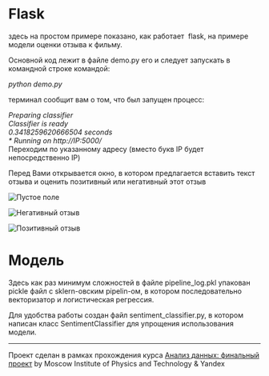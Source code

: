 # Flask
здесь на простом примере показано, как работает  flask, на примере модели оценки отзыва к фильму.

Основной код лежит в файле demo.py его и следует запускать в командной строке командой:

*python demo.py*

терминал сообщит вам о том, что был запущен процесс:

*Preparing classifier  
Classifier is ready  
0.3418259620666504 seconds  
 \* Running on http://IP:5000/*  
 Переходим по указанному адресу (вместо букв IP будет непосредственно IP)
 
 Перед Вами открывается окно, в котором предлагается вставить текст отзыва и оценить позитивный или негативный этот отзыв
 
 ![Пустое поле](https://img-fotki.yandex.ru/get/479032/26569126.0/0_18dd15_eebc2419_orig.png)
 
 ![Негативный отзыв](https://img-fotki.yandex.ru/get/1022004/26569126.0/0_18dd16_74587e45_orig.png)
 
 ![Позитивный отзыв](https://img-fotki.yandex.ru/get/1025205/26569126.0/0_18dd18_85590b05_orig.png)

# Модель
Здесь как раз минимум сложностей
в файле pipeline_log.pkl упакован pickle файл с sklern-овским pipelin-ом, в котором последовательно векторизатор и логистическая регрессия.

Для удобства работы создан файл sentiment_classifier.py, в котором написан класс SentimentClassifier для упрощения использования модели.

___
Проект сделан в рамках прохождения курса [Анализ данных: финальный проект](https://www.coursera.org/learn/data-analysis-project/home/welcome) by Moscow Institute of Physics and Technology & Yandex
